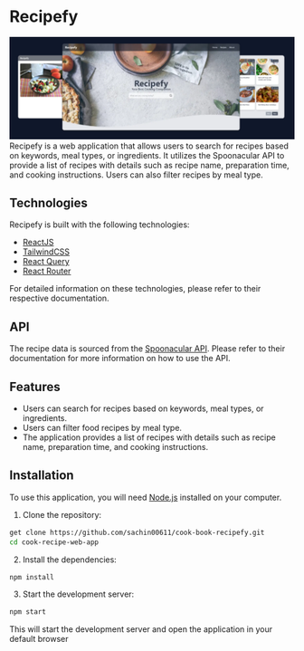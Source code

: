# Recipefy
![Page Screenshot](public/screenshot/Screenshot.png)
Recipefy is a web application that allows users to search for recipes based on keywords, meal types, or ingredients. It utilizes the Spoonacular API to provide a list of recipes with details such as recipe name, preparation time, and cooking instructions. Users can also filter recipes by meal type.

## Technologies

Recipefy is built with the following technologies:

- [ReactJS](https://reactjs.org/)
- [TailwindCSS](https://tailwindcss.com/)
- [React Query](https://react-query.tanstack.com/)
- [React Router](https://reactrouter.com/)

For detailed information on these technologies, please refer to their respective documentation.

## API

The recipe data is sourced from the [Spoonacular API](https://spoonacular.com/food-api). Please refer to their documentation for more information on how to use the API.

## Features

- Users can search for recipes based on keywords, meal types, or ingredients.
- Users can filter food recipes by meal type.
- The application provides a list of recipes with details such as recipe name, preparation time, and cooking instructions.


## Installation

To use this application, you will need [Node.js](https://nodejs.org/) installed on your computer.

1. Clone the repository:
```bash
get clone https://github.com/sachin00611/cook-book-recipefy.git
cd cook-recipe-web-app
```

2. Install the dependencies:
```bash
npm install
```
3. Start the development server:
```bash
npm start
```
This will start the development server and open the application in your default browser

